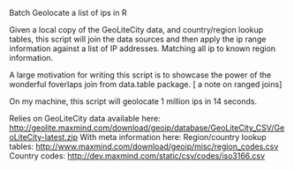 Batch Geolocate a list of ips in R

Given a local copy of the GeoLiteCity data, and country/region lookup tables, this 
script will join the data sources and then apply the ip range information against a list of
IP addresses. Matching all ip to known region information. 

A large motivation for writing this script is to showcase the power of the wonderful foverlaps 
join from data.table package.
[ a note on ranged joins]

On my machine, this script will geolocate 1 million ips in 14 seconds. 

Relies on  GeoLiteCity data available here:
http://geolite.maxmind.com/download/geoip/database/GeoLiteCity_CSV/GeoLiteCity-latest.zip
With meta information here:
  Region/country lookup tables: http://www.maxmind.com/download/geoip/misc/region_codes.csv
  Country codes: http://dev.maxmind.com/static/csv/codes/iso3166.csv
  
  
